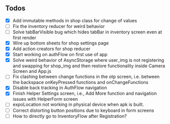 ## Todos 
- [x] Add immutable methods in shop class for change of values
- [ ] Fix the inventory reducer for weird behavior
- [ ] Solve tabBarVisible bug which hides tabBar in inventory screen even at first render
- [x] Wire up bottom sheets for shop settings page
- [x] Add action creators for shop reducer
- [x] Start working on authFlow on first use of app 
- [x] Solve weird behavior of AsyncStorage where user_img is not registering and swapping for shop_img and then restore functionality inside Camera Screen and App.js
- [ ] Fix clashing between change functions in the otp screen, i.e. between the backspace onKeyPressed functions and onChangeFunctions
- [x] Disable back tracking in AuthFlow navigation
- [x] Finish Helper Settings screen, i.e., Add More function and navigation issues with HelperForm screen
- [ ] expoLocation not working in physical device when apk is built.
- [ ] Correct distorting button positions due to keyboard in form screens 
- [ ] How to directly go to InventoryFlow after Registration?